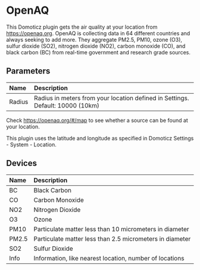# OpenAQ
This Domoticz plugin gets the air quality at your location from https://openaq.org. 
OpenAQ is collecting data in 64 different countries and always seeking to add more. They aggregate PM2.5, PM10, ozone (O3), sulfur dioxide (SO2), nitrogen dioxide (NO2), carbon monoxide (CO), and black carbon (BC) from real-time government and research grade sources.

## Parameters
| Name   | Description                                                                    |
| :---   | :---                                                                           |
| Radius | Radius in meters from your location defined in Settings. Default: 10000 (10km) |

Check https://openaq.org/#/map to see whether a source can be found at your location.

This plugin uses the latitude and longitude as specified in Domoticz Settings - System - Location.

## Devices
| Name   | Description                                              |
| :---   | :---                                                     |
| BC     | Black Carbon                                             |
| CO     | Carbon Monoxide                                          |
| NO2    | Nitrogen Dioxide                                         |
| O3     | Ozone                                                    |
| PM10   | Particulate matter less than 10 micrometers in diameter  |
| PM2.5  | Particulate matter less than 2.5 micrometers in diameter |
| SO2    | Sulfur Dioxide                                           |
| Info   | Information, like nearest location, number of locations  |
